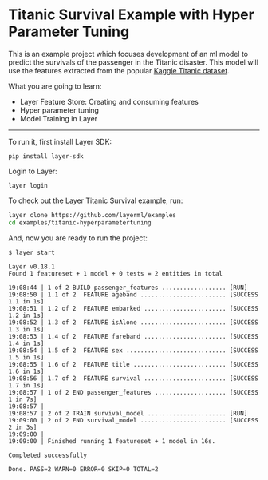 # Titanic Survival Example with Hyper Parameter Tuning

This is an example project which focuses development of an ml model to predict the survivals of the passenger in the Titanic disaster. This model will use the features extracted from the popular [Kaggle Titanic dataset](https://www.kaggle.com/c/titanic/data).

What you are going to learn:
- Layer Feature Store: Creating and consuming features
- Hyper parameter tuning
- Model Training in Layer
---

To run it, first install Layer SDK:

```
pip install layer-sdk
```

Login to Layer:

```
layer login
```

To check out the Layer Titanic Survival example, run:

```bash
layer clone https://github.com/layerml/examples
cd examples/titanic-hyperparametertuning
```


And, now you are ready to run the project:

```
$ layer start

Layer v0.18.1
Found 1 featureset + 1 model + 0 tests = 2 entities in total

19:08:44 | 1 of 2 BUILD passenger_features .................. [RUN]
19:08:50 | 1.1 of 2  FEATURE ageband ........................ [SUCCESS 1.1 in 1s]
19:08:51 | 1.2 of 2  FEATURE embarked ....................... [SUCCESS 1.2 in 1s]
19:08:52 | 1.3 of 2  FEATURE isAlone ........................ [SUCCESS 1.3 in 1s]
19:08:53 | 1.4 of 2  FEATURE fareband ....................... [SUCCESS 1.4 in 1s]
19:08:54 | 1.5 of 2  FEATURE sex ............................ [SUCCESS 1.5 in 1s]
19:08:55 | 1.6 of 2  FEATURE title .......................... [SUCCESS 1.6 in 1s]
19:08:56 | 1.7 of 2  FEATURE survival ....................... [SUCCESS 1.7 in 1s]
19:08:57 | 1 of 2 END passenger_features .................... [SUCCESS 1 in 7s]
19:08:57 |
19:08:57 | 2 of 2 TRAIN survival_model ...................... [RUN]
19:09:00 | 2 of 2 END survival_model ........................ [SUCCESS 2 in 3s]
19:09:00 |
19:09:00 | Finished running 1 featureset + 1 model in 16s.

Completed successfully

Done. PASS=2 WARN=0 ERROR=0 SKIP=0 TOTAL=2
```
